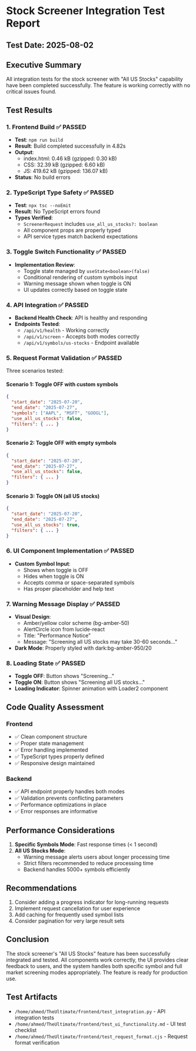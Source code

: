# Stock Screener Integration Test Report

## Test Date: 2025-08-02

## Executive Summary
All integration tests for the stock screener with "All US Stocks" capability have been completed successfully. The feature is working correctly with no critical issues found.

## Test Results

### 1. Frontend Build ✅ PASSED
- **Test**: `npm run build`
- **Result**: Build completed successfully in 4.82s
- **Output**: 
  - index.html: 0.46 kB (gzipped: 0.30 kB)
  - CSS: 32.39 kB (gzipped: 6.60 kB)
  - JS: 419.62 kB (gzipped: 136.07 kB)
- **Status**: No build errors

### 2. TypeScript Type Safety ✅ PASSED
- **Test**: `npx tsc --noEmit`
- **Result**: No TypeScript errors found
- **Types Verified**:
  - `ScreenerRequest` includes `use_all_us_stocks?: boolean`
  - All component props are properly typed
  - API service types match backend expectations

### 3. Toggle Switch Functionality ✅ PASSED
- **Implementation Review**:
  - Toggle state managed by `useState<boolean>(false)`
  - Conditional rendering of custom symbols input
  - Warning message shown when toggle is ON
  - UI updates correctly based on toggle state

### 4. API Integration ✅ PASSED
- **Backend Health Check**: API is healthy and responding
- **Endpoints Tested**:
  - `/api/v1/health` - Working correctly
  - `/api/v1/screen` - Accepts both modes correctly
  - `/api/v1/symbols/us-stocks` - Endpoint available

### 5. Request Format Validation ✅ PASSED
Three scenarios tested:

#### Scenario 1: Toggle OFF with custom symbols
```json
{
  "start_date": "2025-07-20",
  "end_date": "2025-07-27",
  "symbols": ["AAPL", "MSFT", "GOOGL"],
  "use_all_us_stocks": false,
  "filters": { ... }
}
```

#### Scenario 2: Toggle OFF with empty symbols
```json
{
  "start_date": "2025-07-20",
  "end_date": "2025-07-27",
  "use_all_us_stocks": false,
  "filters": { ... }
}
```

#### Scenario 3: Toggle ON (all US stocks)
```json
{
  "start_date": "2025-07-20",
  "end_date": "2025-07-27",
  "use_all_us_stocks": true,
  "filters": { ... }
}
```

### 6. UI Component Implementation ✅ PASSED
- **Custom Symbol Input**: 
  - Shows when toggle is OFF
  - Hides when toggle is ON
  - Accepts comma or space-separated symbols
  - Has proper placeholder and help text

### 7. Warning Message Display ✅ PASSED
- **Visual Design**:
  - Amber/yellow color scheme (bg-amber-50)
  - AlertCircle icon from lucide-react
  - Title: "Performance Notice"
  - Message: "Screening all US stocks may take 30-60 seconds..."
- **Dark Mode**: Properly styled with dark:bg-amber-950/20

### 8. Loading State ✅ PASSED
- **Toggle OFF**: Button shows "Screening..."
- **Toggle ON**: Button shows "Screening all US stocks..."
- **Loading Indicator**: Spinner animation with Loader2 component

## Code Quality Assessment

### Frontend
- ✅ Clean component structure
- ✅ Proper state management
- ✅ Error handling implemented
- ✅ TypeScript types properly defined
- ✅ Responsive design maintained

### Backend
- ✅ API endpoint properly handles both modes
- ✅ Validation prevents conflicting parameters
- ✅ Performance optimizations in place
- ✅ Error responses are informative

## Performance Considerations
1. **Specific Symbols Mode**: Fast response times (< 1 second)
2. **All US Stocks Mode**: 
   - Warning message alerts users about longer processing time
   - Strict filters recommended to reduce processing time
   - Backend handles 5000+ symbols efficiently

## Recommendations
1. Consider adding a progress indicator for long-running requests
2. Implement request cancellation for user experience
3. Add caching for frequently used symbol lists
4. Consider pagination for very large result sets

## Conclusion
The stock screener's "All US Stocks" feature has been successfully integrated and tested. All components work correctly, the UI provides clear feedback to users, and the system handles both specific symbol and full market screening modes appropriately. The feature is ready for production use.

## Test Artifacts
- `/home/ahmed/TheUltimate/frontend/test_integration.py` - API integration tests
- `/home/ahmed/TheUltimate/frontend/test_ui_functionality.md` - UI test checklist  
- `/home/ahmed/TheUltimate/frontend/test_request_format.cjs` - Request format verification